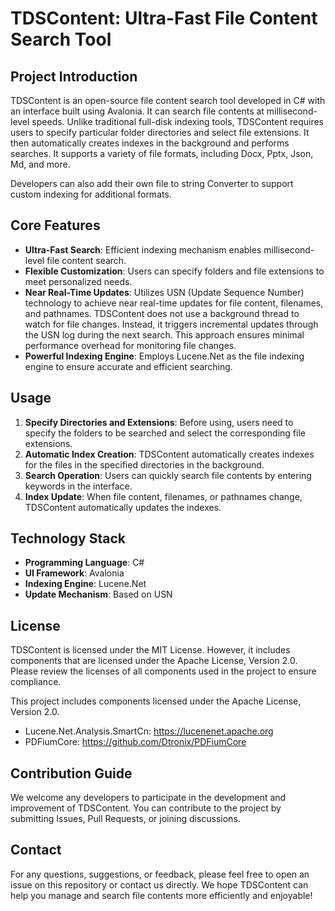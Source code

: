 # TDSContent: Ultra-Fast File Content Search Tool

## Project Introduction
TDSContent is an open-source file content search tool developed in C# with an interface built using Avalonia. It can search file contents at millisecond-level speeds. Unlike traditional full-disk indexing tools, TDSContent requires users to specify particular folder directories and select file extensions. It then automatically creates indexes in the background and performs searches. It supports a variety of file formats, including Docx, Pptx, Json, Md, and more.

Developers can also add their own file to string Converter to support custom indexing for additional formats.

## Core Features
- **Ultra-Fast Search**: Efficient indexing mechanism enables millisecond-level file content search.
- **Flexible Customization**: Users can specify folders and file extensions to meet personalized needs.
- **Near Real-Time Updates**: Utilizes USN (Update Sequence Number) technology to achieve near real-time updates for file content, filenames, and pathnames. TDSContent does not use a background thread to watch for file changes. Instead, it triggers incremental updates through the USN log during the next search. This approach ensures minimal performance overhead for monitoring file changes.
- **Powerful Indexing Engine**: Employs Lucene.Net as the file indexing engine to ensure accurate and efficient searching.

## Usage
1. **Specify Directories and Extensions**: Before using, users need to specify the folders to be searched and select the corresponding file extensions.
2. **Automatic Index Creation**: TDSContent automatically creates indexes for the files in the specified directories in the background.
3. **Search Operation**: Users can quickly search file contents by entering keywords in the interface.
4. **Index Update**: When file content, filenames, or pathnames change, TDSContent automatically updates the indexes.

## Technology Stack
- **Programming Language**: C#
- **UI Framework**: Avalonia
- **Indexing Engine**: Lucene.Net
- **Update Mechanism**: Based on USN

## License
TDSContent is licensed under the MIT License. However, it includes components that are licensed under the Apache License, Version 2.0. Please review the licenses of all components used in the project to ensure compliance.

This project includes components licensed under the Apache License, Version 2.0.
- Lucene.Net.Analysis.SmartCn: https://lucenenet.apache.org
- PDFiumCore: https://github.com/Dtronix/PDFiumCore

## Contribution Guide
We welcome any developers to participate in the development and improvement of TDSContent. You can contribute to the project by submitting Issues, Pull Requests, or joining discussions.

## Contact
For any questions, suggestions, or feedback, please feel free to open an issue on this repository or contact us directly.
We hope TDSContent can help you manage and search file contents more efficiently and enjoyable!
